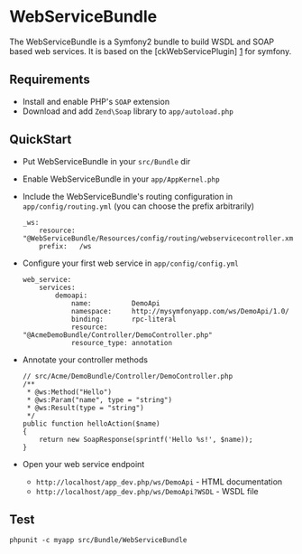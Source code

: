 WebServiceBundle
================

The WebServiceBundle is a Symfony2 bundle to build WSDL and SOAP based web services.
It is based on the [ckWebServicePlugin] [1] for symfony.

Requirements
------------

 * Install and enable PHP's `SOAP` extension
 * Download and add `Zend\Soap` library to `app/autoload.php`

QuickStart
----------

 *  Put WebServiceBundle in your `src/Bundle` dir
 *  Enable WebServiceBundle in your `app/AppKernel.php`
 
 *  Include the WebServiceBundle's routing configuration in `app/config/routing.yml` (you can choose the prefix arbitrarily)
   
        _ws:
            resource: "@WebServiceBundle/Resources/config/routing/webservicecontroller.xml"
            prefix:   /ws
          
 *  Configure your first web service in `app/config/config.yml`
        
        web_service:
            services:
                demoapi:
                    name:          DemoApi
                    namespace:     http://mysymfonyapp.com/ws/DemoApi/1.0/                  
                    binding:       rpc-literal
                    resource:      "@AcmeDemoBundle/Controller/DemoController.php"
                    resource_type: annotation

 *  Annotate your controller methods
 
        // src/Acme/DemoBundle/Controller/DemoController.php
        /**
         * @ws:Method("Hello")
         * @ws:Param("name", type = "string")
         * @ws:Result(type = "string")
         */
        public function helloAction($name)
        {
            return new SoapResponse(sprintf('Hello %s!', $name));
        }

 *  Open your web service endpoint

     *   `http://localhost/app_dev.php/ws/DemoApi` - HTML documentation
     *   `http://localhost/app_dev.php/ws/DemoApi?WSDL` - WSDL file

Test
----

    phpunit -c myapp src/Bundle/WebServiceBundle

[1]: http://www.symfony-project.org/plugins/ckWebServicePlugin